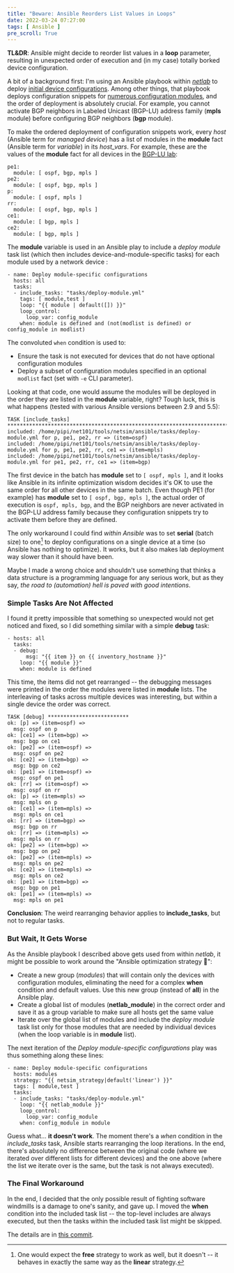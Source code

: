 ```yaml
---
title: "Beware: Ansible Reorders List Values in Loops"
date: 2022-03-24 07:27:00
tags: [ Ansible ]
pre_scroll: True
---
```

**TL&DR**: Ansible might decide to reorder list values in a **loop** parameter, resulting in unexpected order of execution and (in my case) totally borked device configuration.

A bit of a background first: I'm using an Ansible playbook within *[netlab](https://netsim-tools.readthedocs.io/en/latest/)* to deploy [initial device configurations](https://netsim-tools.readthedocs.io/en/latest/netlab/initial.html). Among other things, that playbook deploys configuration snippets for [numerous configuration modules](https://netsim-tools.readthedocs.io/en/latest/modules.html), and the order of deployment is absolutely crucial. For example, you cannot activate BGP neighbors in Labeled Unicast (BGP-LU) address family (**mpls** module) before configuring BGP neighbors (**bgp** module).
<!--more-->
To make the ordered deployment of configuration snippets work, every *host* (Ansible term for *managed device*) has a list of modules in the **module** fact (Ansible term for *variable*) in its *host_vars*. For example, these are the values of the **module** fact for all devices in the [BGP-LU lab](https://github.com/ipspace/netlab-examples/tree/master/MPLS/ldp-bgp-lu):

```
pe1:
  module: [ ospf, bgp, mpls ]
pe2:
  module: [ ospf, bgp, mpls ]
p:
  module: [ ospf, mpls ]
rr:
  module: [ ospf, bgp, mpls ]
ce1:
  module: [ bgp, mpls ]
ce2:
  module: [ bgp, mpls ]
```

The **module** variable is used in an Ansible play to include a *deploy module* task list (which then includes device-and-module-specific tasks) for each module used by a network device :

```
- name: Deploy module-specific configurations
  hosts: all
  tasks:
  - include_tasks: "tasks/deploy-module.yml"
    tags: [ module,test ]
    loop: "{{ module | default([]) }}"
    loop_control:
      loop_var: config_module
    when: module is defined and (not(modlist is defined) or config_module in modlist)
```

The convoluted `when` condition is used to:

* Ensure the task is not executed for devices that do not have optional configuration modules
* Deploy a subset of configuration modules specified in an optional `modlist` fact (set with `-e` CLI parameter).

Looking at that code, one would assume the modules will be deployed in the order they are listed in the **module** variable, right? Tough luck, this is what happens (tested with various Ansible versions between 2.9 and 5.5):

```
TASK [include_tasks] ***************************************************************************************************************
included: /home/pipi/net101/tools/netsim/ansible/tasks/deploy-module.yml for p, pe1, pe2, rr => (item=ospf)
included: /home/pipi/net101/tools/netsim/ansible/tasks/deploy-module.yml for p, pe1, pe2, rr, ce1 => (item=mpls)
included: /home/pipi/net101/tools/netsim/ansible/tasks/deploy-module.yml for pe1, pe2, rr, ce1 => (item=bgp)

```

The first device in the batch has **module** set to `[ ospf, mpls ]`, and it looks like Ansible in its infinite optimization wisdom decides it's OK to use the same order for all other devices in the same batch. Even though PE1 (for example) has **module** set to `[ ospf, bgp, mpls ]`, the actual order of execution is `ospf, mpls, bgp`, and the BGP neighbors are never activated in the BGP-LU address family because they configuration snippets try to activate them before they are defined.

The only workaround I could find *within Ansible* was to set **serial** (batch size) to one[^FREE] to deploy configurations on a single device at a time (so Ansible has nothing to optimize). It works, but it also makes lab deployment way slower than it should have been.

Maybe I made a wrong choice and shouldn't use something that thinks a data structure is a programming language for any serious work, but as they say, _the road to (automation) hell is paved with good intentions_.

### Simple Tasks Are Not Affected

I found it pretty impossible that something so unexpected would not get noticed and fixed, so I did something similar with a simple **debug** task:

```
- hosts: all
  tasks:
  - debug:
      msg: "{{ item }} on {{ inventory_hostname }}"
    loop: "{{ module }}"
    when: module is defined
```

This time, the items did not get rearranged -- the debugging messages were printed in the order the modules were listed in **module** lists. The interleaving of tasks across multiple devices was interesting, but within a single device the order was correct.

```
TASK [debug] **************************
ok: [p] => (item=ospf) =>
  msg: ospf on p
ok: [ce1] => (item=bgp) =>
  msg: bgp on ce1
ok: [pe2] => (item=ospf) =>
  msg: ospf on pe2
ok: [ce2] => (item=bgp) =>
  msg: bgp on ce2
ok: [pe1] => (item=ospf) =>
  msg: ospf on pe1
ok: [rr] => (item=ospf) =>
  msg: ospf on rr
ok: [p] => (item=mpls) =>
  msg: mpls on p
ok: [ce1] => (item=mpls) =>
  msg: mpls on ce1
ok: [rr] => (item=bgp) =>
  msg: bgp on rr
ok: [rr] => (item=mpls) =>
  msg: mpls on rr
ok: [pe2] => (item=bgp) =>
  msg: bgp on pe2
ok: [pe2] => (item=mpls) =>
  msg: mpls on pe2
ok: [ce2] => (item=mpls) =>
  msg: mpls on ce2
ok: [pe1] => (item=bgp) =>
  msg: bgp on pe1
ok: [pe1] => (item=mpls) =>
  msg: mpls on pe1
```

**Conclusion**: The weird rearranging behavior applies to **include_tasks**, but not to regular tasks.

### But Wait, It Gets Worse

As the Ansible playbook I described above gets used from within *netlab*, it might be possible to work around the "Ansible optimization strategy 🤪":

* Create a new group (*modules*) that will contain only the devices with configuration modules, eliminating the need for a complex **when** condition and default values. Use this new group (instead of **all**) in the Ansible play.
* Create a global list of modules (**netlab\_module**) in the correct order and save it as a group variable to make sure all hosts get the same value
* Iterate over the global list of modules and include the *deploy module* task list only for those modules that are needed by individual devices (when the loop variable is in **module** list).

The next iteration of the _Deploy module-specific configurations_ play was thus something along these lines:

```
- name: Deploy module-specific configurations
  hosts: modules
  strategy: "{{ netsim_strategy|default('linear') }}"
  tags: [ module,test ]
  tasks:
  - include_tasks: "tasks/deploy-module.yml"
    loop: "{{ netlab_module }}"
    loop_control:
      loop_var: config_module
    when: config_module in module
```

Guess what... **it doesn't work**. The moment there's a *when* condition in the *include_tasks* task, Ansible starts rearranging the loop iterations. In the end, there's absolutely no difference between the original code (where we iterated over different lists for different devices) and the one above (where the list we iterate over is the same, but the task is not always executed).

### The Final Workaround

In the end, I decided that the only possible result of fighting software windmills is a damage to one's sanity, and gave up. I moved the **when** condition into the included task list -- the top-level includes are always executed, but then the tasks within the included task list might be skipped.

The details are in [this commit](https://github.com/ipspace/netlab/commit/da013c44d85bb0fd210ad478b70ffcb24bc762cd).

[^FREE]: One would expect the **free** strategy to work as well, but it doesn't -- it behaves in exactly the same way as the **linear** strategy.
